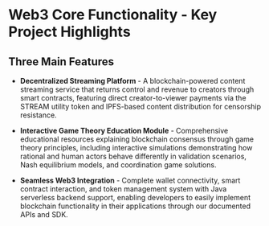 # Web3 Core Functionality - Key Project Highlights

## Three Main Features

* **Decentralized Streaming Platform** - A blockchain-powered content streaming service that returns control and revenue to creators through smart contracts, featuring direct creator-to-viewer payments via the STREAM utility token and IPFS-based content distribution for censorship resistance.

* **Interactive Game Theory Education Module** - Comprehensive educational resources explaining blockchain consensus through game theory principles, including interactive simulations demonstrating how rational and human actors behave differently in validation scenarios, Nash equilibrium models, and coordination game solutions.

* **Seamless Web3 Integration** - Complete wallet connectivity, smart contract interaction, and token management system with Java serverless backend support, enabling developers to easily implement blockchain functionality in their applications through our documented APIs and SDK.